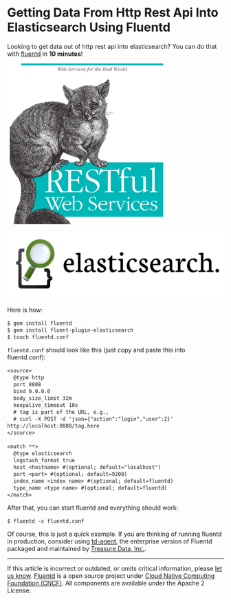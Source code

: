 # Getting Data From Http Rest Api Into Elasticsearch Using Fluentd

Looking to get data out of http rest api into elasticsearch? You can do
that with [fluentd](//fluentd.org) in **10 minutes**!

![](/images/plugin_icon/http_rest_api.png)


![](/images/plugin_icon/elasticsearch.png)

Here is how:

``` {.CodeRay}
$ gem install fluentd
$ gem install fluent-plugin-elasticsearch
$ touch fluentd.conf
```

`fluentd.conf` should look like this (just copy and paste this into
fluentd.conf):

``` {.CodeRay}
<source>
  @type http
  port 8888
  bind 0.0.0.0
  body_size_limit 32m
  keepalive_timeout 10s
  # tag is part of the URL, e.g.,
  # curl -X POST -d 'json={"action":"login","user":2}' http://localhost:8888/tag.here
</source>

<match **>
  @type elasticsearch
  logstash_format true
  host <hostname> #(optional; default="localhost")
  port <port> #(optional; default=9200)
  index_name <index name> #(optional; default=fluentd)
  type_name <type name> #(optional; default=fluentd)
</match>
```

After that, you can start fluentd and everything should work:

``` {.CodeRay}
$ fluentd -c fluentd.conf
```

Of course, this is just a quick example. If you are thinking of running
fluentd in production, consider using [td-agent](/articles/td-agent.md), the
enterprise version of Fluentd packaged and maintained by [Treasure Data,
Inc.](//www.treasure-data.com).


------------------------------------------------------------------------


If this article is incorrect or outdated, or omits critical information,
please [let us know](https://github.com/fluent/fluentd-docs/issues?state=open).
[Fluentd](http://www.fluentd.org/) is a open source project under [Cloud Native Computing Foundation (CNCF)](https://cncf.io/). All components
are available under the Apache 2 License.
